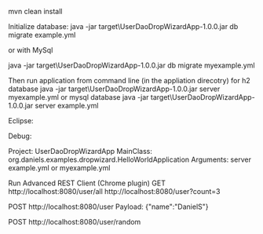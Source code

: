 mvn clean install

Initialize database:
java -jar target\UserDaoDropWizardApp-1.0.0.jar db migrate example.yml

or with MySql

java -jar target\UserDaoDropWizardApp-1.0.0.jar db migrate myexample.yml

Then run application from command line (in the appliation direcotry)
for h2 database
java -jar target\UserDaoDropWizardApp-1.0.0.jar server myexample.yml
or mysql database
java -jar target\UserDaoDropWizardApp-1.0.0.jar server example.yml


Eclipse:

Debug:

Project: UserDaoDropWizardApp
MainClass: org.daniels.examples.dropwizard.HelloWorldApplication
Arguments: 
server example.yml
or
myexample.yml


Run Advanced REST Client (Chrome plugin)
GET
http://localhost:8080/user/all
http://localhost:8080/user?count=3

POST
http://localhost:8080/user
Payload: 
{"name":"DanielS"}


POST
http://localhost:8080/user/random




